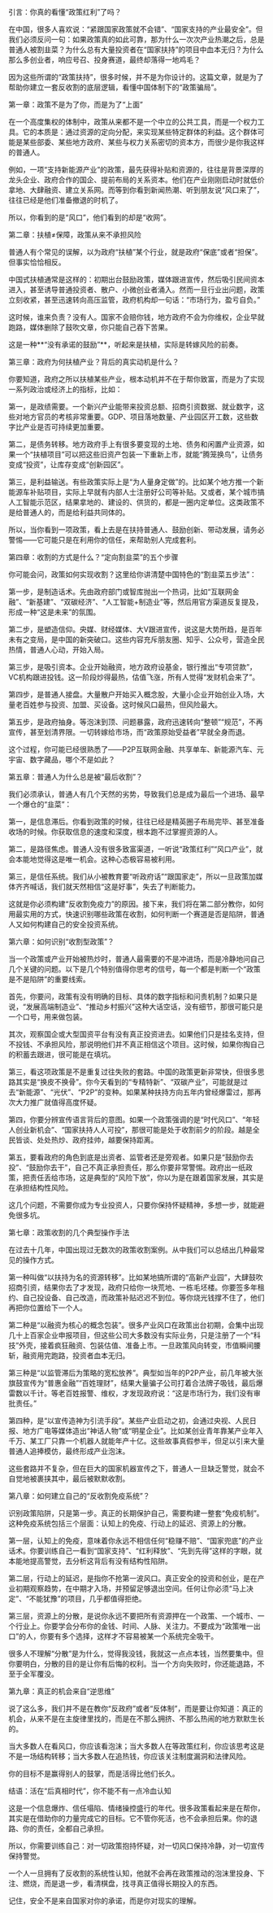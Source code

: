 引言：你真的看懂“政策红利”了吗？

在中国，很多人喜欢说：“紧跟国家政策就不会错”、“国家支持的产业最安全”。但我们必须反问一句：如果政策真的如此可靠，那为什么一次次产业热潮之后，总是普通人被割韭菜？为什么总有大量投资者在“国家扶持”的项目中血本无归？为什么那么多创业者，响应号召、投身赛道，最终却落得一地鸡毛？

因为这些所谓的“政策扶持”，很多时候，并不是为你设计的。这篇文章，就是为了帮助你建立一套反收割的底层逻辑，看懂中国体制下的“政策骗局”。



第一章：政策不是为了你，而是为了“上面”

在一个高度集权的体制中，政策从来都不是一个中立的公共工具，而是一个权力工具。它的本质是：通过资源的定向分配，来实现某些特定群体的利益。这个群体可能是某些部委、某些地方政府、某些与权力关系密切的资本方，而很少是你我这样的普通人。

例如，一项“支持新能源产业”的政策，最先获得补贴和资源的，往往是背景深厚的龙头企业、政府合作的国企、提前布局的关系资本。他们在产业刚刚启动时就低价拿地、大肆融资、建立关系网。而等到你看到新闻热潮、听到朋友说“风口来了”，往往已经是他们准备撤退的时机了。

所以，你看到的是“风口”，他们看到的却是“收网”。



第二章：扶植≠保障，政策从来不承担风险

普通人有个常见的误解，以为政府“扶植”某个行业，就是政府“保底”或者“担保”。但事实恰恰相反。

中国式扶植通常是这样的：初期出台鼓励政策，媒体跟进宣传，然后吸引民间资本进入，甚至诱导普通投资者、散户、小微创业者涌入。然而一旦行业出问题，政策立刻收紧，甚至迅速转向高压监管，政府机构却一句话：“市场行为，盈亏自负。”

这时候，谁来负责？没有人。国家不会赔你钱，地方政府不会为你维权，企业早就跑路，媒体删除了鼓吹文章，你只能自己吞下苦果。

这是一种**“没有承诺的鼓励”**，听起来是扶植，实际是转嫁风险的前奏。



第三章：政府为何扶植产业？背后的真实动机是什么？

你要知道，政府之所以扶植某些产业，根本动机并不在于帮你致富，而是为了实现一系列政治或经济上的指标，比如：

第一，是政绩需要。一个新兴产业能带来投资总额、招商引资数据、就业数字，这些对地方官员的考核非常重要。GDP、项目落地数量、产业园区开工数，这些数字比产业是否可持续更加重要。

第二，是债务转移。地方政府手上有很多要变现的土地、债务和闲置产业资源，如果一个“扶植项目”可以把这些旧资产包装一下重新上市，就能“腾笼换鸟”，让债务变成“投资”，让库存变成“创新园区”。

第三，是利益输送。有些政策实际上是“为人量身定做”的。比如某个地方推一个新能源车补贴项目，实际上早就有内部人士注册好公司等补贴。又或者，某个城市搞人工智能示范区，结果拿地的、建设的、供货的，都是一圈内定单位。这类政策不是给普通人的，而是给利益共同体的。

所以，当你看到一项政策，看上去是在扶持普通人、鼓励创新、带动发展，请务必警惕——它可能只是在利用你的信任，来帮助别人完成套利。



第四章：收割的方式是什么？“定向割韭菜”的五个步骤

你可能会问，政策如何实现收割？这里给你讲清楚中国特色的“割韭菜五步法”：

第一步，是制造话术。先由政府部门或智库抛出一个热词，比如“互联网金融”、“新基建”、“双碳经济”、“人工智能+制造业”等，然后用官方渠道反复提及，形成一种“这是未来”的氛围。

第二步，是塑造信仰。央媒、财经媒体、大V跟进宣传，说这是大势所趋，是百年未有之变局，是中国的新突破口。这些内容充斥朋友圈、知乎、公众号，营造全民热情，普通人心动，开始入局。

第三步，是吸引资本。企业开始融资，地方政府设基金，银行推出“专项贷款”，VC机构跟进投钱。这一阶段炒得最热，估值飞涨，所有人觉得“发财机会来了”。

第四步，是普通人接盘。大量散户开始买入概念股，大量小企业开始创业入场，大量老百姓参与投资、加盟、买设备。这时候风口最热，但风险最大。

第五步，是政府抽身。等泡沫到顶、问题暴露，政府迅速转向“整顿”“规范”，不再宣传，甚至划清界限。一切转嫁给市场，而“政策原始受益者”早就全身而退。

这个过程，你可能已经很熟悉了——P2P互联网金融、共享单车、新能源汽车、元宇宙、数字藏品，哪个不是如此？



第五章：普通人为什么总是被“最后收割”？

我们必须承认，普通人有几个天然的劣势，导致我们总是成为最后一个进场、最早一个爆仓的“韭菜”：

第一，是信息滞后。你看到政策的时候，往往已经是精英圈子布局完毕、甚至准备收场的时候。你获取信息的速度和深度，根本跑不过掌握资源的人。

第二，是路径焦虑。普通人没有很多致富渠道，一听说“政策红利”“风口产业”，就会本能地觉得这是唯一机会。这种心态极容易被利用。

第三，是信任系统。我们从小被教育要“听政府话”“跟国家走”，所以一旦政策加媒体齐齐喊话，我们就天然相信“这是好事”，失去了判断能力。

这就是你必须构建“反收割免疫力”的原因。接下来，我们将在第二部分教你，如何用最实用的方式，快速识别哪些政策在收割，如何判断一个赛道是否是陷阱，普通人又如何构建自己的安全投资系统。


第六章：如何识别“收割型政策”？

当一个政策或产业开始被热炒时，普通人最需要的不是冲进场，而是冷静地问自己几个关键的问题。以下是几个特别值得你思考的信号，每一个都是判断一个“政策是不是陷阱”的重要线索。

首先，你要问，政策有没有明确的目标、具体的数字指标和问责机制？如果只是说，“发展高端制造业”、“推动乡村振兴”这种大话空话，没有细节，那很可能只是一个口号，用来做包装。

其次，观察国企或大型国资平台有没有真正投资进去。如果他们只是挂名支持，但不投钱、不承担风险，那说明他们并不真正相信这个项目。这时候，如果你掏自己的积蓄去跟进，很可能是在填坑。

第三，看这项政策是不是重复过往失败的套路。中国的政策更新非常快，但很多思路其实是“换皮不换骨”。你今天看到的“专精特新”、“双碳产业”，可能就是过去“新能源”、“光伏”、“P2P”的变种。如果某种扶持方向五年内曾经爆雷过，那再次大力推广就值得高度怀疑。

第四，你要分辨宣传语言背后的意图。如果一个政策强调的是“时代风口”、“年轻人创业新机会”、“国家扶持人人可投”，那很可能是处于收割前夕的阶段。越是全民皆谈、处处热炒、政府挂帅，越要保持距离。

第五，要看政府的角色到底是出资者、监管者还是旁观者。如果只是“鼓励你去投”、“鼓励你去干”，自己不真正承担责任，那么你要非常警惕。政府出一纸政策，把责任丢给市场，这是典型的“风险下放”，你以为是在跟着国家发展，其实是在承担结构性风险。

这几个问题，不需要你成为专业投资人，只要你保持怀疑精神，多想一步，就能避免很多坑。



第七章：政策收割的几个典型操作手法

在过去十几年，中国出现过无数次的政策收割案例。从中我们可以总结出几种最常见的操作方式。

第一种叫做“以扶持为名的资源转移”。比如某地搞所谓的“高新产业园”，大肆鼓吹招商引资，结果你去了才发现，政府只给你一块荒地、一栋毛坯楼。你要签多年租约、自己投设备、自己改造，而政策补贴迟迟不到位。等你烧光钱撑不住了，他们再把你位置给下一个人。

第二种是“以融资为核心的概念包装”。很多产业风口在政策出台初期，会集中出现几十上百家企业申报项目，但这些公司大多数没有实际业务，只是注册了一个“科技”外壳，接着疯狂融资、包装估值、准备上市。一旦政策风向转变，市值瞬间腰斩，融资用完跑路，投资者血本无归。

第三种是“以监管滞后为策略的宽松放养”。典型如当年的P2P产业，前几年被大张旗鼓宣传为“普惠金融”“百姓理财”，结果大量骗子公司打着合法牌子吸钱，最后爆雷数以千计。等老百姓报警、维权，才发现政府说：“这是市场行为，我们没有审批责任。”

第四种，是“以宣传造神为引流手段”。某些产业启动之初，会通过央视、人民日报、地方广电等媒体造出“神话人物”或“明星企业”。比如某创业青年靠某产业年入千万、某工厂只靠一个机器人就能年产十亿。这些故事真假参半，但足以引来大量普通人追捧模仿，最终形成产业泡沫。

这些套路并不复杂，但在巨大的国家机器宣传之下，普通人一旦缺乏警觉，就会不自觉地被裹挟其中，最后被默默收割。



第八章：如何建立自己的“反收割免疫系统”？

识别政策陷阱，只是第一步。真正的长期保护自己，需要构建一整套“免疫机制”。这种免疫系统包括三个层面：认知上的免疫、行动上的延迟、资源上的分散。

第一层，认知上的免疫，意味着你永远不相信任何“稳赚不赔”、“国家兜底”的产业话术。你要训练自己一看到“国家支持”、“红利释放”、“先到先得”这样的字眼，就本能地提高警觉，去分析这背后有没有结构性陷阱。

第二层，行动上的延迟，是指你不抢第一波风口。真正安全的投资和创业，是在产业初期观察趋势，在中期才入场，并预留足够退出空间。任何让你必须“马上决定”、“不能犹豫”的项目，几乎都值得拒绝。

第三层，资源上的分散，是说你永远不要把所有资源押在一个政策、一个城市、一个行业上。你要学会分布你的金钱、时间、人脉、关注力。不要成为“政策唯一出口”的人，你要有多个选择，这样才不容易被某一个系统完全吸干。

很多人不理解“分散”是为什么，觉得我没钱，我就这一点点本钱，当然要集中。但你要明白，分散的目的是让你有后悔的权利。当一个方向失败时，你还能退路，不至于全军覆没。



第九章：真正的机会来自“逆思维”

说了这么多，我们并不是在教你“反政府”或者“反体制”，而是要让你知道：真正的机会，从来不是在主旋律里找的，而是在不那么拥挤、不那么热闹的地方默默生长的。

当大多数人在看风口，你应该看泡沫；当大多数人在等政策红利，你应该思考这是不是一场结构转移；当大多数人在追热钱，你应该关注制度漏洞和法律风险。

你的目标不是赢得别人的鼓掌，而是活得比他们长久。



结语：活在“后真相时代”，你不能不有一点冷血认知

这是一个信息爆炸、信任塌陷、情绪操控盛行的年代。很多政策看起来是在帮你，其实是在借助你的力量完成它的目标。它不管你死活，也不会承担后果。你的退路、你的责任，全都自己承担。

所以，你需要训练自己：对一切政策抱持怀疑，对一切风口保持冷静，对一切宣传保持警觉。

一个人一旦拥有了反收割的系统性认知，他就不会再在政策推动的泡沫里投身、下注、燃烧，而是退一步，看清棋盘，找寻真正值得长期投入的东西。

记住，安全不是来自国家对你的承诺，而是你对现实的理解。

